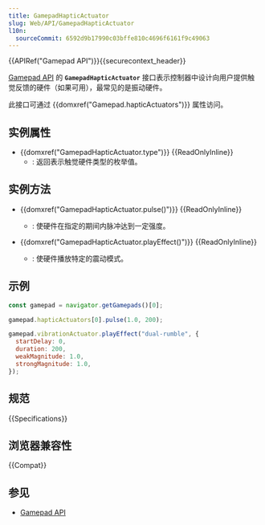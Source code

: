 ```yaml
---
title: GamepadHapticActuator
slug: Web/API/GamepadHapticActuator
l10n:
  sourceCommit: 6592d9b17990c03bffe810c4696f6161f9c49063
---
```


{{APIRef("Gamepad API")}}{{securecontext_header}}

[Gamepad API](/zh-CN/docs/Web/API/Gamepad_API) 的 **`GamepadHapticActuator`** 接口表示控制器中设计向用户提供触觉反馈的硬件（如果可用），最常见的是振动硬件。

此接口可通过 {{domxref("Gamepad.hapticActuators")}} 属性访问。

## 实例属性

- {{domxref("GamepadHapticActuator.type")}} {{ReadOnlyInline}}
  - : 返回表示触觉硬件类型的枚举值。

## 实例方法

- {{domxref("GamepadHapticActuator.pulse()")}} {{ReadOnlyInline}}
  - : 使硬件在指定的期间内脉冲达到一定强度。

- {{domxref("GamepadHapticActuator.playEffect()")}} {{ReadOnlyInline}}
  - : 使硬件播放特定的震动模式。

## 示例

```js
const gamepad = navigator.getGamepads()[0];

gamepad.hapticActuators[0].pulse(1.0, 200);

gamepad.vibrationActuator.playEffect("dual-rumble", {
  startDelay: 0,
  duration: 200,
  weakMagnitude: 1.0,
  strongMagnitude: 1.0,
});
```

## 规范

{{Specifications}}

## 浏览器兼容性

{{Compat}}

## 参见

- [Gamepad API](/zh-CN/docs/Web/API/Gamepad_API)
